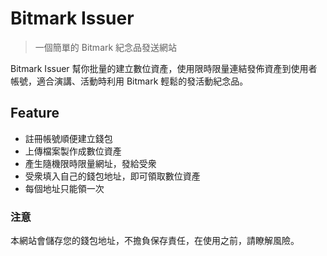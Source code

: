 # Bitmark Issuer
> 一個簡單的 Bitmark 紀念品發送網站

Bitmark Issuer 幫你批量的建立數位資產，使用限時限量連結發佈資產到使用者帳號，適合演講、活動時利用 Bitmark 輕鬆的發活動紀念品。

## Feature
- 註冊帳號順便建立錢包
- 上傳檔案製作成數位資產
- 產生隨機限時限量網址，發給受衆
- 受衆填入自己的錢包地址，即可領取數位資產
- 每個地址只能領一次

### 注意
本網站會儲存您的錢包地址，不擔負保存責任，在使用之前，請瞭解風險。